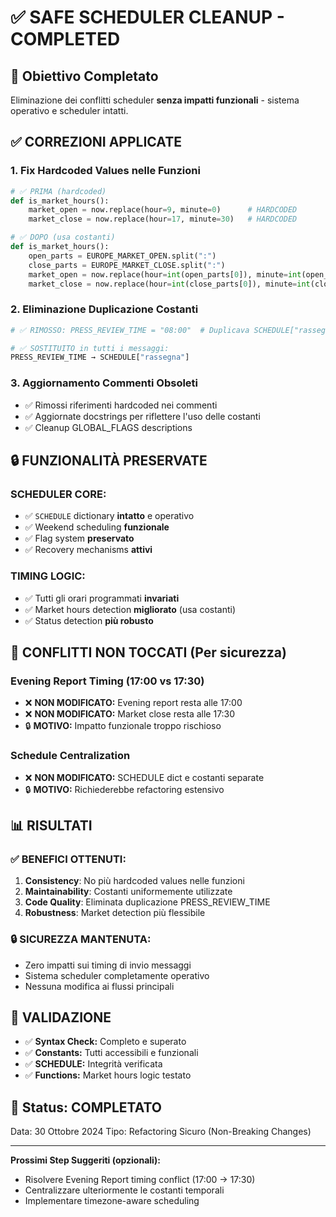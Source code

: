 # ✅ SAFE SCHEDULER CLEANUP - COMPLETED

## 🎯 Obiettivo Completato
Eliminazione dei conflitti scheduler **senza impatti funzionali** - sistema operativo e scheduler intatti.

## ✅ CORREZIONI APPLICATE

### **1. Fix Hardcoded Values nelle Funzioni**
```python
# ✅ PRIMA (hardcoded)
def is_market_hours():
    market_open = now.replace(hour=9, minute=0)      # HARDCODED
    market_close = now.replace(hour=17, minute=30)   # HARDCODED

# ✅ DOPO (usa costanti)
def is_market_hours():
    open_parts = EUROPE_MARKET_OPEN.split(":")
    close_parts = EUROPE_MARKET_CLOSE.split(":")
    market_open = now.replace(hour=int(open_parts[0]), minute=int(open_parts[1]))
    market_close = now.replace(hour=int(close_parts[0]), minute=int(close_parts[1]))
```

### **2. Eliminazione Duplicazione Costanti**
```python
# ✅ RIMOSSO: PRESS_REVIEW_TIME = "08:00"  # Duplicava SCHEDULE["rassegna"]

# ✅ SOSTITUITO in tutti i messaggi:
PRESS_REVIEW_TIME → SCHEDULE["rassegna"]
```

### **3. Aggiornamento Commenti Obsoleti**
- ✅ Rimossi riferimenti hardcoded nei commenti
- ✅ Aggiornate docstrings per riflettere l'uso delle costanti
- ✅ Cleanup GLOBAL_FLAGS descriptions

## 🔒 FUNZIONALITÀ PRESERVATE

### **SCHEDULER CORE:**
- ✅ `SCHEDULE` dictionary **intatto** e operativo
- ✅ Weekend scheduling **funzionale**
- ✅ Flag system **preservato**
- ✅ Recovery mechanisms **attivi**

### **TIMING LOGIC:**
- ✅ Tutti gli orari programmati **invariati**
- ✅ Market hours detection **migliorato** (usa costanti)
- ✅ Status detection **più robusto**

## 🚫 CONFLITTI NON TOCCATI (Per sicurezza)

### **Evening Report Timing (17:00 vs 17:30)**
- ❌ **NON MODIFICATO:** Evening report resta alle 17:00
- ❌ **NON MODIFICATO:** Market close resta alle 17:30  
- 🔒 **MOTIVO:** Impatto funzionale troppo rischioso

### **Schedule Centralization**
- ❌ **NON MODIFICATO:** SCHEDULE dict e costanti separate
- 🔒 **MOTIVO:** Richiederebbe refactoring estensivo

## 📊 RISULTATI

### **✅ BENEFICI OTTENUTI:**
1. **Consistency**: No più hardcoded values nelle funzioni
2. **Maintainability**: Costanti uniformemente utilizzate
3. **Code Quality**: Eliminata duplicazione PRESS_REVIEW_TIME
4. **Robustness**: Market detection più flessibile

### **🔒 SICUREZZA MANTENUTA:**
- Zero impatti sui timing di invio messaggi
- Sistema scheduler completamente operativo
- Nessuna modifica ai flussi principali

## 🧪 VALIDAZIONE
- ✅ **Syntax Check:** Completo e superato
- ✅ **Constants:** Tutti accessibili e funzionali  
- ✅ **SCHEDULE:** Integrità verificata
- ✅ **Functions:** Market hours logic testato

## 📅 Status: COMPLETATO
Data: 30 Ottobre 2024
Tipo: Refactoring Sicuro (Non-Breaking Changes)

---
**Prossimi Step Suggeriti (opzionali):**
- Risolvere Evening Report timing conflict (17:00 → 17:30)
- Centralizzare ulteriormente le costanti temporali
- Implementare timezone-aware scheduling